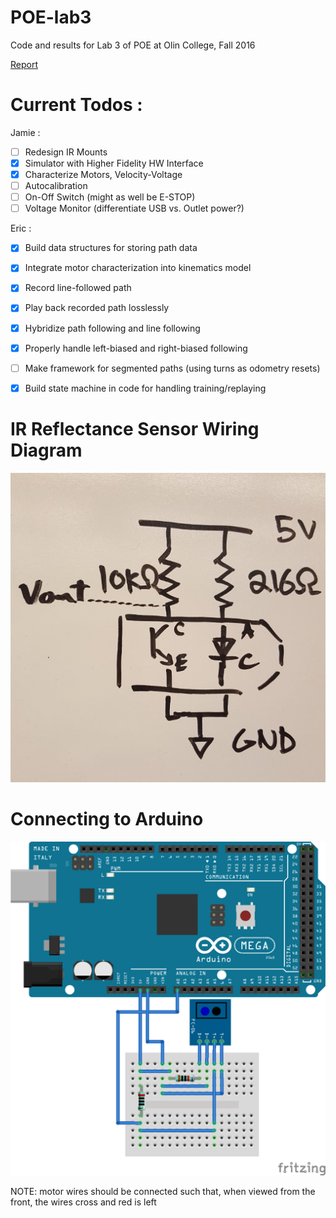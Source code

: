 # POE-lab3

Code and results for Lab 3 of POE at Olin College, Fall 2016

[Report](report.pdf)

# Current Todos :

Jamie :

- [ ] Redesign IR Mounts
- [x] Simulator with Higher Fidelity HW Interface
- [x] Characterize Motors, Velocity-Voltage
- [ ] Autocalibration
- [ ] On-Off Switch (might as well be E-STOP)
- [ ] Voltage Monitor (differentiate USB vs. Outlet power?)

Eric :

- [x] Build data structures for storing path data
- [x] Integrate motor characterization into kinematics model
- [x] Record line-followed path
- [x] Play back recorded path losslessly
- [x] Hybridize path following and line following
- [x] Properly handle left-biased and right-biased following
- [ ] Make framework for segmented paths (using turns as odometry resets)
- [x] Build state machine in code for handling training/replaying


# IR Reflectance Sensor Wiring Diagram

![IRWiring](images/ir_reader_wiring.jpg)

# Connecting to Arduino

![IRReader](images/ir_reader.png)

NOTE: motor wires should be connected such that, when viewed from the front, the wires cross and red is left
